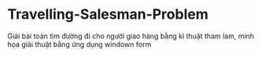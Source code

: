 # Travelling-Salesman-Problem
Giải bài toán tìm đường đi cho người giao hàng bằng kĩ thuật tham lam, minh họa giải thuật bằng ứng dụng windown form
